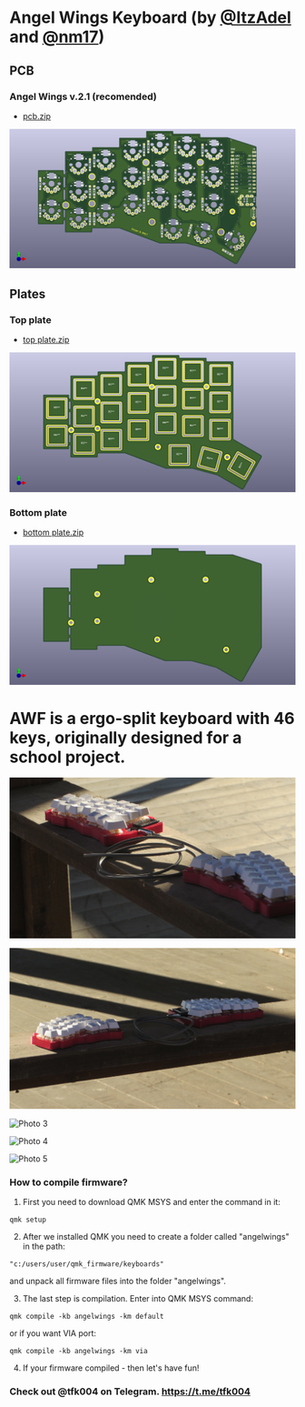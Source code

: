 # Angel Wings Keyboard (by [@ItzAdel](https://github.com/ItzAdel) and [@nm17](https://github.com/nm17))

## PCB

### Angel Wings v.2.1 (recomended)

* [pcb.zip](https://github.com/ItzAdel/AngelWings-keyboard/blob/main/gerbers/pcb.zip?raw=true)

![](photos/pcb.png)

## Plates

### Top plate

* [top plate.zip](https://github.com/ItzAdel/AngelWings-keyboard/blob/main/gerbers/top%20plate.zip?raw=true)

![](https://github.com/ItzAdel/AngelWings-keyboard/blob/main/photos/top%20plate.png)

### Bottom plate

* [bottom plate.zip](https://github.com/ItzAdel/AngelWings-keyboard/blob/main/gerbers/bottom%20plate.zip?raw=true)

![](https://github.com/ItzAdel/AngelWings-keyboard/blob/main/photos/bottom%20plate.png)

# AWF is a ergo-split keyboard with 46 keys, originally designed for a school project.

![Photo 1](https://github.com/ItzAdel/AngelWings-keyboard/blob/main/photos/awf%20(1).JPG)

![Photo 2](https://github.com/ItzAdel/AngelWings-keyboard/blob/main/photos/awf%20(2).JPG)

![Photo 3](https://github.com/ItzAdel/AngelWings-keyboard/blob/main/photos/awf%20(3).JPG)

![Photo 4](https://github.com/ItzAdel/AngelWings-keyboard/blob/main/photos/awf%20(4).JPG)

![Photo 5](https://github.com/ItzAdel/AngelWings-keyboard/blob/main/photos/awf%20(5).JPG)

### How to compile firmware?

1) First you need to download QMK MSYS and enter the command in it:
```
qmk setup
```
2) After we installed QMK you need to create a folder called "angelwings" in the path:
```
"c:/users/user/qmk_firmware/keyboards"
```
and unpack all firmware files into the folder "angelwings".

3) The last step is compilation. Enter into QMK MSYS command:
```
qmk compile -kb angelwings -km default
```
or if you want VIA port:
```
qmk compile -kb angelwings -km via
```
4) If your firmware compiled - then let's have fun!

### Check out @tfk004 on Telegram. https://t.me/tfk004
